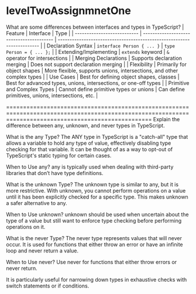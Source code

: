 # levelTwoAssignmnetOne
What are some differences between interfaces and types in TypeScript?
| Feature                     | Interface                                | Type                                                                   |
| --------------------------- | ---------------------------------------- | ---------------------------------------------------------------------- |
| Declaration Syntax          | `interface Person { ... }`               | `type Person = { ... };`                                               |
| Extending/Implementing      | `extends` keyword                        | `&` operator for intersections                                         |
| Merging Declarations        | Supports declaration merging             | Does not support declaration merging                                   |
| Flexibility                 | Primarily for object shapes              | More flexible, supports unions, intersections, and other complex types |
| Use Cases                   | Best for defining object shapes, classes | Best for advanced types, unions, intersections, or one-off types       |
| Primitive and Complex Types | Cannot define primitive types or unions  | Can define primitives, unions, intersections, etc.                     |


=======================================================================================================================================================
Explain the difference between any, unknown, and never types in TypeScript.

What is the any Type?
The ANY type in TypeScript is a "catch-all" type that allows a variable to hold any type of value, effectively disabling type checking for that variable. It can be thought of as a way to opt-out of TypeScript's static typing for certain cases.

When to Use any?
any is typically used when dealing with third-party libraries that don’t have type definitions.

What is the unknown Type?
The unknown type is similar to any, but it is more restrictive. With unknown, you cannot perform operations on a value until it has been explicitly checked for a specific type. This makes unknown a safer alternative to any.

When to Use unknown?
unknown should be used when uncertain about the type of a value but still want to enforce type checking before performing operations on it.

What is the never Type?
The never type represents values that will never occur. It is used for functions that either throw an error or have an infinite loop and never return a value.

When to Use never?
Use never for functions that either throw errors or never return.

It is particularly useful for narrowing down types in exhaustive checks with switch statements or if conditions.



